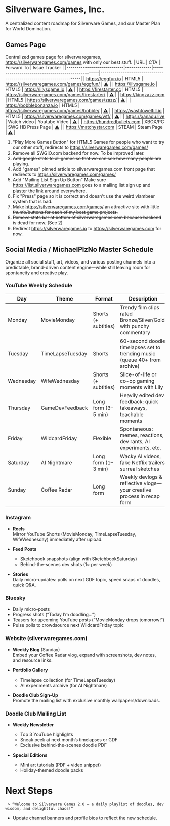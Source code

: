 # Silverware Games, Inc.

A centralized content roadmap for Silverware Games, and our Master Plan for World Domination.

## Games Page

Centralized games page for silverwaregames, https://silverwaregames.com/games with only our best stuff.
| URL                        | CTA         | Forward To                                        | Issue Tracker                                                      |
|----------------------------|-------------|---------------------------------------------------|--------------------------------------------------------------------|
| https://eggfun.io          | HTML5       | https://silverwaregames.com/games/eggfun/         | [⚠️](https://github.com/Silverware-Games/eggfun-issues)            |
| https://lilysgame.io       | HTML5       | https://lilysgame.io                              | [⚠️](https://github.com/Silverware-Games/lilys-game-issues)        |
| https://firestarter.cc     | HTML5       | https://silverwaregames.com/games/firestarter/    | [⚠️](https://github.com/Silverware-Games/firestarter-issues)       |
| https://kingzazz.com       | HTML5       | https://silverwaregames.com/games/zazz/           | [⚠️](https://github.com/Silverware-Games/king-zazz-issues)         |
| https://bobblebonanza.io   | HTML5       | https://silverwaregames.com/games/bobble/         | [⚠️](https://github.com/Silverware-Games/bobble-bonanza-issues)    |
| https://washtowelfill.io   | HTML5       | https://silverwaregames.com/games/wtf/            | [⚠️](https://github.com/Silverware-Games/war-tainted-falls-issues) |
| https://xanadu.live        | Watch video | Youtube Video                                     | [⚠️](https://github.com/Silverware-Games/xanadu-issues)            |
| https://hundredbullets.com | XBOX/PC     | SWG HB Press Page                                 | [⚠️](https://github.com/Silverware-Games/Hundred-Bullets-Issues)   |
| https://matchystar.com     | STEAM       | Steam Page                                        | [⚠️](https://github.com/Silverware-Games/matchy-star-issues)       |


1) "Play More Games Button" for HTML5 Games for people who want to try our other stuff, redirects to https://silverwaregames.com/games/
2) Remove all SWGIO.com backend for now. To be improved later.
3) ~~Add google stats to all games so that we can see how many people are playing.~~
4) Add "games" pinned article to silverwaregames.com front page that redirects to https://silverwaregames.com/games/
5) Add "Mailing List Sign Up Button" Make sure https://list.silverwaregames.com goes to a mailing list sign up and plaster the link around everywhere.
6) Fix "Press" page so it is correct and doesn't use the weird vlambeer system that is bad.
7) ~~Make https://silverwaregames.com/games/ an attractive site with little thumb/buttons for each of my best game projects.~~
8) ~~Remove stats bar at bottom of silverwaregames.com because backend is dead for now. (See 2)~~
9) Redirect https://silverwaregames.io to https://silverwaregames.com for now.

## Social Media / MichaelPlzNo Master Schedule

Organize all social stuff, art, videos, and various posting channels into a predictable, brand-driven content engine—while still leaving room for spontaneity and creative play.

### YouTube Weekly Schedule

| Day       | Theme              | Format               | Description                                                                 |
|-----------|--------------------|----------------------|-----------------------------------------------------------------------------|
| Monday    | MovieMonday        | Shorts (+ subtitles) | Trendy film clips rated Bronze/Silver/Gold, with punchy commentary          |
| Tuesday   | TimeLapseTuesday   | Shorts               | 60-second doodle timelapses set to trending music (queue 40+ from archive)  |
| Wednesday | WifeWednesday      | Shorts (+ subtitles) | Slice-of-life or co-op gaming moments with Lily                             |
| Thursday  | GameDevFeedback    | Long form (3–5 min)  | Heavily edited dev feedback: quick takeaways, teachable moments             |
| Friday    | WildcardFriday     | Flexible             | Spontaneous: memes, reactions, dev rants, AI experiments, etc.              |
| Saturday  | AI Nightmare       | Long form (1–3 min)  | Wacky AI videos, fake Netflix trailers, surreal sketches                    |
| Sunday    | Coffee Radar       | Long form            | Weekly devlogs & reflective vlogs—your creative process in recap form       |

### Instagram

- **Reels**  
  Mirror YouTube Shorts (MovieMonday, TimeLapseTuesday, WifeWednesday) immediately after upload.

- **Feed Posts**  
  - Sketchbook snapshots (align with SketchbookSaturday)  
  - Behind-the-scenes dev shots (1× per week)

- **Stories**  
  Daily micro-updates: polls on next GDF topic, speed snaps of doodles, quick Q&A.

### Bluesky

- Daily micro-posts  
- Progress shots (“Today I’m doodling…”)
- Teasers for upcoming YouTube posts (“MovieMonday drops tomorrow!”)
- Pulse polls to crowdsource next WildcardFriday topic

### Website (silverwaregames.com)

- **Weekly Blog** (Sunday)  
  Embed your Coffee Radar vlog, expand with screenshots, dev notes, and resource links.

- **Portfolio Gallery**  
  - Timelapse collection (for TimeLapseTuesday)  
  - AI experiments archive (for AI Nightmare)

- **Doodle Club Sign-Up**  
  Promote the mailing list with exclusive monthly wallpapers/downloads.

### Doodle Club Mailing List

- **Weekly Newsletter**  
  - Top 3 YouTube highlights  
  - Sneak peek at next month’s timelapses or GDF  
  - Exclusive behind-the-scenes doodle PDF

- **Special Editions**  
  - Mini art tutorials (PDF + video snippet)  
  - Holiday-themed doodle packs

# Next Steps

 
     > “Welcome to Silverware Games 2.0 – a daily playlist of doodles, dev wisdom, and delightful chaos!”  
   - Update channel banners and profile bios to reflect the new schedule.
